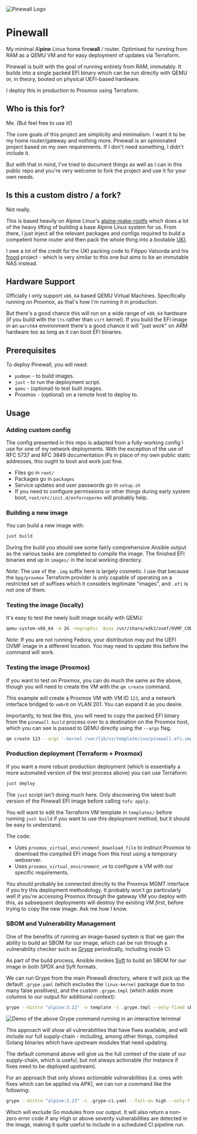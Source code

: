 ![Pinewall Logo](logo.svg)

# Pinewall
My minimal Al**pine** Linux home fire**wall** / router. Optimised for running from RAM as a QEMU VM and for easy deployment of updates via Terraform.

Pinewall is built with the goal of running entirely from RAM, immutably. It builds into a single packed EFI binary which can be run directly with QEMU or, in theory, booted on physical UEFI-based hardware.

I deploy this in production to Proxmox using Terraform.

## Who is this for?
Me. (But feel free to use it!)

The core goals of this project are simplicity and minimalism. I want it to be my home router/gateway and nothing more. Pinewall is an opinionated project based on my own requirements. If I don't need something, I didn't include it.

But with that in mind, I've tried to document things as well as I can in this public repo and you're very welcome to fork the project and use it for your own needs.

## Is this a custom distro / a fork?
Not really.

This is based heavily on Alpine Linux's [alpine-make-rootfs](https://github.com/alpinelinux/alpine-make-rootfs) which does a lot of the heavy lifting of building a base Alpine Linux system for us. From there, I just inject all the relevant packages and configs required to build a competent home router and then pack the whole thing into a bootable [UKI](https://wiki.archlinux.org/title/Unified_kernel_image).

I owe a lot of the credit for the UKI packing code to Filippo Valsorda and his [frood](https://words.filippo.io/dispatches/frood/) project - which is very similar to this one but aims to be an immutable NAS instead.

## Hardware Support
Officially I only support `x86_64` based QEMU Virtual Machines. Specifically running on Proxmox, as that's how I'm running it in production.

But there's a good chance this will run on a wide range of `x86_64` hardware (if you build with the `lts` rather than `virt` kernel). If you build the EFI image in an `aarch64` environment there's a good chance it will "just work" on ARM hardware too as long as it can boot EFI binaries.

## Prerequisites
To deploy Pinewall, you will need:
* `podman` - to build images.
* `just` - to run the deployment script.
* `qemu` - (optional) to test built images.
* Proxmox - (optional) on a remote host to deploy to.

## Usage
### Adding custom config
The config presented in this repo is adapted from a fully-working config I use for one of my network deployments. With the exception of the use of RFC 5737 and RFC 3849 documentation IPs in place of my own public static addresses, this ought to boot and work just fine.

* Files go in `root/`
* Packages go in `packages`
* Service updates and user passwords go in `setup.sh`
* If you need to configure permissions or other things during early system boot, `root/etc/init.d/enforceperms` will probably help.

### Building a new image
You can build a new image with:

```sh
just build
```

During the build you should see some fairly comprehensive Ansible output as the various tasks are completed to compile the image. The finished EFI binaries end up in `images/` in the local working directory.

_Note:_ The use of the `.img` suffix here is largely cosmetic. I use that because the `bpg/proxmox` Terraform provider is only capable of operating on a restricted set of suffixes which it considers legitimate "images", and `.efi` is not one of them.

### Testing the image (locally)
It's easy to test the newly built image locally with QEMU:

```sh
qemu-system-x86_64 -m 2G -nographic -bios /usr/share/edk2/ovmf/OVMF_CODE.fd -kernel images/"$image" -device virtio-net,netdev=nic -netdev user,hostname=pinewall,id=nic
```

_Note:_ If you are not running Fedora, your distribution may put the UEFI OVMF image in a different location. You may need to update this before the command will work.

### Testing the image (Proxmox)
If you want to test on Proxmox, you can do much the same as the above, though you will need to create the VM with the `qm create` command.

This example will create a Proxmox VM with VM ID `123`, and a network interface bridged to `vmbr0` on VLAN 201. You can expand it as you desire.

Importantly, to test like this, you will need to copy the packed EFI binary from the `pinewall build` process over to a destination on the Proxmox host, which you can see is passed to QEMU directly using the `--args` flag.

```sh
qm create 123 --args '-kernel /var/lib/vz/template/iso/pinewall.efi.img' --balloon 0 --bios ovmf --cores 4 --memory 2048 --name pinewall -net0 virtio,bridge=vmbr0,tag=201 --onboot 1 -serial0 socket -vga serial0
```

### Production deployment (Terraform + Proxmox)
If you want a more robust production deployment (which is essentially a more automated version of the test process above) you can use Terraform:

```sh
just deploy
```

The `just` script isn't doing much here. Only discovering the latest built version of the Pinewall EFI image before calling `tofu apply`.

You will want to edit the Terraform VM template in `templates/` before running `just build` if you want to use this deployment method, but it should be easy to understand.

The code:
* Uses `proxmox_virtual_environment_download_file` to instruct Proxmox to download the compiled EFI image from this host using a temporary webserver.
* Uses `proxmox_virtual_environment_vm` to configure a VM with our specific requirements.

You should probably be connected directly to the Proxmox MGMT interface if you try this deployment methodology. It probably won't go particularly well if you're accessing Proxmox _through_ the gateway VM you deploy with this, as subsequent deployments will destroy the existing VM _first_, before trying to copy the new image. Ask me how I know.

### SBOM and Vulnerability Management
One of the benefits of running an image-based system is that we gain the ability to build an SBOM for our image, which can be run through a vulnerability checker such as [Grype](https://github.com/anchore/grype) periodically, including inside CI.

As part of the build process, Ansible invokes [Syft](https://github.com/anchore/syft/) to build an SBOM for our image in both SPDX and Syft formats.

We can run Grype from the main Pinewall directory, where it will pick up the default `.grype.yaml` (which excludes the `linux-kernel` package due to too many false positives), and the custom `.grype.tmpl` (which adds more columns to our output for additional context):

```sh
grype --distro "alpine:3.22" -o template -t .grype.tmpl --only-fixed sbom:images/pinewall.2025102701_sbom.syft.json
```

![Demo of the above Grype command running in an interactive terminal](grype-demo.gif)

This approach will show all vulnerabilities that have fixes available, and will include our full supply-chain - including, among other things, compiled Golang binaries which have upstream modules that need updating.

The default command above will give us the full context of the state of our supply-chain, which is useful, but not always actionable (for instance if fixes need to be deployed upstream).

For an approach that only shows _actionable_ vulnerabilities (i.e. ones with fixes which can be applied via APK), we can run a command like the following:

```sh
grype --distro "alpine:3.22" -c .grype-ci.yaml --fail-on high --only-fixed sbom:images/pinewall.2025102701_sbom.syft.json
```

Which will exclude Go modules from our output. It will also return a non-zero error code if any High or above severity vulnerabilities are detected in the image, making it quite useful to include in a scheduled CI pipeline run.
